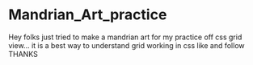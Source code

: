 # Mandrian_Art_practice
Hey folks just tried to make a mandrian art for my practice off css grid view... it is a best way to understand grid working in css 
like and follow THANKS
